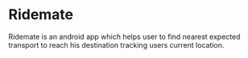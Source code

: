 # Ridemate
Ridemate is an android app which helps user to find nearest expected transport to reach his destination tracking users current location.
